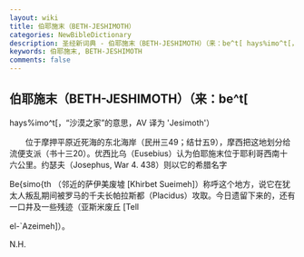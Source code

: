 ```yaml
---
layout: wiki
title: 伯耶施末（BETH-JESHIMOTH）
categories: NewBibleDictionary
description: 圣经新词典 - 伯耶施末（BETH-JESHIMOTH）（来：be^t[ hays%imo^t[，“沙漠之家”的意思，AV 译为 'Jesimoth'）
keywords: 伯耶施末, BETH-JESHIMOTH
comments: false
---
```


## 伯耶施末（BETH-JESHIMOTH）（来：be^t[

hays%imo^t[，“沙漠之家”的意思，AV 译为 'Jesimoth'）

　　位于摩押平原近死海的东北海岸（民卅三49；结廿五9），摩西把这地划分给流便支派（书十三20）。优西比乌（Eusebius）认为伯耶施末位于耶利哥西南十六公里。约瑟夫（Josephus, War 4. 438）则以它的希腊名字

Be{simo{th （邻近的萨伊美废墟 [Khirbet Sueimeh]）称呼这个地方，说它在犹太人叛乱期间被罗马的千夫长帕拉斯都（Placidus）攻取。今日遗留下来的，还有一口井及一些残迹（亚斯米废丘 [Tell

el-`Azeimeh]）。

N.H.






